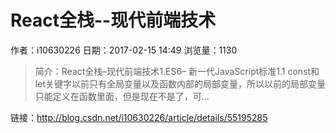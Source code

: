 # React全栈--现代前端技术
作者：i10630226
日期：2017-02-15 14:49
浏览量：1130
> 简介：React全栈–现代前端技术1.ES6– 新一代JavaScript标准1.1 const和let关键字以前只有全局变量以及函数内部的局部变量，所以以前的局部变量只能定义在函数里面，但是现在不是了，可...

 链接：http://blog.csdn.net/i10630226/article/details/55195285
